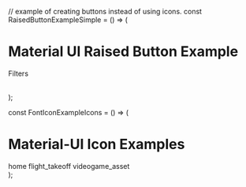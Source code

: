 // example of creating buttons instead of using icons.
const RaisedButtonExampleSimple = () => (
  <div className ="RaisedButtonExampleSimple">
    <h1>Material UI Raised Button Example</h1>
    <p className="RaisedButtonTitle">Filters</p>
    <RaisedButton label="Google" secondary={true} style={buttonStyle} />
    <RaisedButton label="Yahoo" primary={true} style={buttonStyle} />
    <RaisedButton label="Bing" disabled={false} style={buttonStyle} backgroundColor="#a4c639" />
    <RaisedButton label="All" style={buttonStyle} />
    <br />
  </div>
);

const FontIconExampleIcons = () => (
  <div>
    <h1>Material-UI Icon Examples</h1>
    <FontIcon className="material-icons" style={iconStyles} color={blue500} hoverColor={yellow500}>home</FontIcon>
    <FontIcon className="material-icons" style={iconStyles} hoverColor={red500}>flight_takeoff</FontIcon>
    <FontIcon className="material-icons" style={iconStyles} hoverColor={'#2772DB'}>videogame_asset</FontIcon>
  </div>
);
